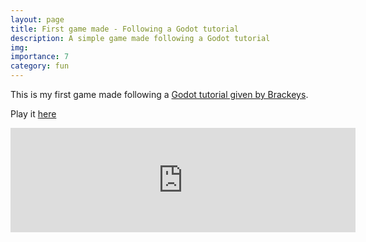 ```yaml
---
layout: page
title: First game made - Following a Godot tutorial
description: A simple game made following a Godot tutorial
img:
importance: 7
category: fun
---
```

This is my first game made following a [Godot tutorial given by Brackeys](https://www.youtube.com/watch?v=LOhfqjmasi0&ab_channel=Brackeys).

Play it [here](https://hughxuechen.itch.io/1st-project-brackeys-godot-tutorial)

<iframe frameborder="0" src="https://itch.io/embed/3067441" width="552" height="167">
  <a href="https://hughxuechen.itch.io/1st-project-brackeys-godot-tutorial">1st-project-brackeys-godot-tutorial by HughXuechen</a>
</iframe>